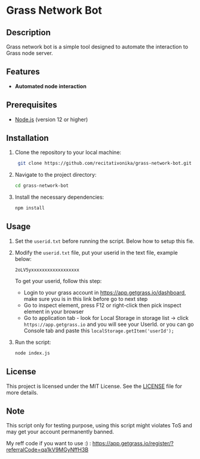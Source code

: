 # Grass Network Bot

## Description
Grass network bot is a simple tool designed to automate the interaction to Grass node server.

## Features
- **Automated node interaction**

## Prerequisites
- [Node.js](https://nodejs.org/) (version 12 or higher)

## Installation

1. Clone the repository to your local machine:
   ```bash
	git clone https://github.com/recitativonika/grass-network-bot.git
   ```
2. Navigate to the project directory:
	```bash
	cd grass-network-bot
	```
3. Install the necessary dependencies:
	```bash
	npm install
	```

## Usage

1. Set the `userid.txt` before running the script. Below how to setup this fie.
2. Modify the `userid.txt` file, put your userid in the text file, example below:
	```
	2oLV5yxxxxxxxxxxxxxxxxxx
	```
	To get your userid, follow this step:
	- Login to your grass account in https://app.getgrass.io/dashboard, make sure you is in this link before go to next step
	- Go to inspect element, press F12 or right-click then pick inspect element in your browser
	- Go to application tab - look for Local Storage in storage list -> click `https://app.getgrass.io` and you will see your UserId.
	or you can go Console tab and paste this `localStorage.getItem('userId');` 

3. Run the script:
	```bash
	node index.js
	```

## License
This project is licensed under the MIT License. See the [LICENSE](LICENSE) file for more details.

## Note
This script only for testing purpose, using this script might violates ToS and may get your account permanently banned.

My reff code if you want to use :) : 
https://app.getgrass.io/register/?referralCode=qa1kV9MGyNffH3B